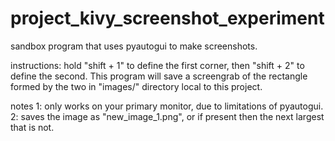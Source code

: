 # project_kivy_screenshot_experiment
sandbox program that uses pyautogui to make screenshots.

instructions: hold "shift + 1" to define the first corner, then "shift + 2" to define the second. 
This program will save a screengrab of the rectangle formed by the two in "images/" directory local to this project.

notes
1: only works on your primary monitor, due to limitations of pyautogui.
2: saves the image as "new_image_1.png", or if present then the next largest that is not.
